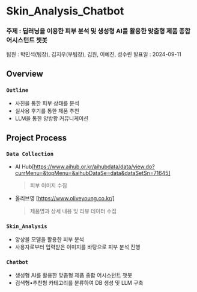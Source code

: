 # Skin_Analysis_Chatbot
### 주제 : 딥러닝을 이용한 피부 분석 및 생성형 AI를 활용한 맞춤형 제품 종합 어시스턴트 챗봇
팀원 : 박민석(팀장), 김지우(부팀장), 김원, 이예진, 성수린
발표일 : 2024-09-11

## Overview
### `Outline`
- 사진을 통한 피부 상태를 분석
- 실사용 후기를 통한 제품 추천
- LLM을 통한 양방향 커뮤니케이션
  
## Project Process
### `Data Collection`
- AI Hub[https://www.aihub.or.kr/aihubdata/data/view.do?currMenu=&topMenu=&aihubDataSe=data&dataSetSn=71645]
  > 피부 이미지 수집
- 올리브영 [https://www.oliveyoung.co.kr/]
  > 제품명과 상세 내용 및 리뷰 데이터 수집

### `Skin_Analysis`
- 앙상블 모델을 활용한 피부 분석
- 사용자로부터 입력받은 이미지를 바탕으로 피부 분석 진행

### `Chatbot`
- 생성형 AI를 활용한 맞춤형 제품 종합 어시스턴트 챗봇
- 검색형•추천형 카테고리를 분류하여 DB 생성 및 LLM 구축
